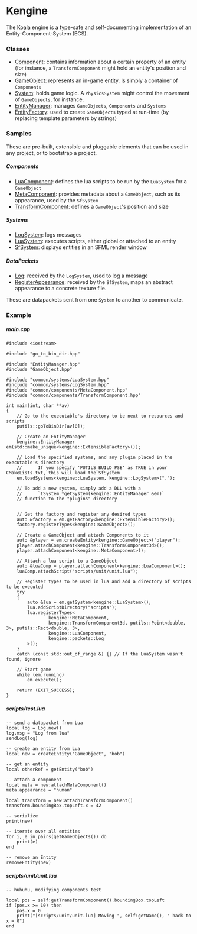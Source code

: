 # Kengine

The Koala engine is a type-safe and self-documenting implementation of an Entity-Component-System (ECS).

### Classes

* [Component](Component.md): contains information about a certain property of an entity (for instance, a `TransformComponent` might hold an entity's position and size)
* [GameObject](GameObject.md): represents an in-game entity. Is simply a container of `Components`
* [System](System.md): holds game logic. A `PhysicsSystem` might control the movement of `GameObjects`, for instance.
* [EntityManager](EntityManager.md): manages `GameObjects`, `Components` and `Systems`
* [EntityFactory](EntityFactory.md): used to create `GameObjects` typed at run-time (by replacing template parameters by strings)

### Samples

These are pre-built, extensible and pluggable elements that can be used in any project, or to bootstrap a project.

##### Components

* [LuaComponent](common/components/LuaComponent.md): defines the lua scripts to be run by the `LuaSystem` for a `GameObject`
* [MetaComponent](common/components/MetaComponent.md): provides metadata about a `GameObject`, such as its appearance, used by the `SfSystem`
* [TransformComponent](common/components/TransformComponent.md): defines a `GameObject`'s position and size

##### Systems

* [LogSystem](common/systems/LogSystem.md): logs messages
* [LuaSystem](common/systems/LuaSystem.md): executes scripts, either global or attached to an entity
* [SfSystem](common/systems/sfml/SfSystem.md): displays entities in an SFML render window

##### DataPackets

* [Log](common/packets/Log.hpp): received by the `LogSystem`, used to log a message
* [RegisterAppearance](common/packets/RegisterAppearance.hpp): received by the `SfSystem`, maps an abstract appearance to a concrete texture file.

These are datapackets sent from one `System` to another to communicate.

### Example

##### main.cpp

```
#include <iostream>

#include "go_to_bin_dir.hpp"

#include "EntityManager.hpp"
#include "GameObject.hpp"

#include "common/systems/LuaSystem.hpp"
#include "common/systems/LogSystem.hpp"
#include "common/components/MetaComponent.hpp"
#include "common/components/TransformComponent.hpp"

int main(int, char **av)
{
    // Go to the executable's directory to be next to resources and scripts
    putils::goToBinDir(av[0]);

    // Create an EntityManager
    kengine::EntityManager em(std::make_unique<kengine::ExtensibleFactory>());

    // Load the specified systems, and any plugin placed in the executable's directory
    //      If you specify 'PUTILS_BUILD_PSE' as TRUE in your CMakeLists.txt, this will load the SfSystem
    em.loadSystems<kengine::LuaSystem, kengine::LogSystem>(".");

    // To add a new system, simply add a DLL with a
    //      `ISystem *getSystem(kengine::EntityManager &em)`
    // function to the "plugins" directory


    // Get the factory and register any desired types
    auto &factory = em.getFactory<kengine::ExtensibleFactory>();
    factory.registerTypes<kengine::GameObject>();

    // Create a GameObject and attach Components to it
    auto &player = em.createEntity<kengine::GameObject>("player");
    player.attachComponent<kengine::TransformComponent3d>();
    player.attachComponent<kengine::MetaComponent>();

    // Attach a lua script to a GameObject
    auto &luaComp = player.attachComponent<kengine::LuaComponent>();
    luaComp.attachScript("scripts/unit/unit.lua");

    // Register types to be used in lua and add a directory of scripts to be executed
    try
    {
        auto &lua = em.getSystem<kengine::LuaSystem>();
        lua.addScriptDirectory("scripts");
        lua.registerTypes<
                kengine::MetaComponent,
                kengine::TransformComponent3d, putils::Point<double, 3>, putils::Rect<double, 3>,
                kengine::LuaComponent,
                kengine::packets::Log
        >();
    }
    catch (const std::out_of_range &) {} // If the LuaSystem wasn't found, ignore

    // Start game
    while (em.running)
        em.execute();

    return (EXIT_SUCCESS);
}
```

##### scripts/test.lua

```
-- send a datapacket from Lua
local log = Log.new()
log.msg = "Log from lua"
sendLog(log)

-- create an entity from Lua
local new = createEntity("GameObject", "bob")

-- get an entity
local otherRef = getEntity("bob")

-- attach a component
local meta = new:attachMetaComponent()
meta.appearance = "human"

local transform = new:attachTransformComponent()
transform.boundingBox.topLeft.x = 42

-- serialize
print(new)

-- iterate over all entities
for i, e in pairs(getGameObjects()) do
    print(e)
end

-- remove an Entity
removeEntity(new)
```

##### scripts/unit/unit.lua

```
-- huhuhu, modifying components test

local pos = self:getTransformComponent().boundingBox.topLeft
if (pos.x >= 10) then
    pos.x = 0
    print("[scripts/unit/unit.lua] Moving ", self:getName(), " back to x = 0")
end
```

